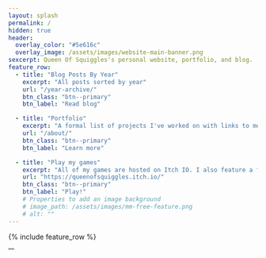 ```yaml
---
layout: splash
permalink: /
hidden: true
header:
  overlay_color: "#5e616c"
  overlay_image: /assets/images/website-main-banner.png
sexcerpt: Queen Of Squiggles's personal website, portfolio, and blog.
feature_row:
  - title: "Blog Posts By Year"
    excerpt: "All posts sorted by year"
    url: "/year-archive/"
    btn_class: "btn--primary"
    btn_label: "Read blog"

  - title: "Portfolio"
    excerpt: "A formal list of projects I've worked on with links to more detailed posts for each."
    url: "/about/"
    btn_class: "btn--primary"
    btn_label: "Learn more"

  - title: "Play my games"
    excerpt: "All of my games are hosted on Itch IO. I also feature a few collections of other people's projects I find interesting or possibly useful."
    url: "https://queenofsquiggles.itch.io/"
    btn_class: "btn--primary"
    btn_label: "Play!"      
    # Properties to add an image background
    # image_path: /assets/images/mm-free-feature.png
    # alt: ""
---
```


{% include feature_row %}

<p style="font-size:1px">
<!--I want my website verified on my mastodon, but I'd really prefer the link isn't prominent unless I can style it better-->
<a rel="me" href="https://mastodon.gamedev.place/@ofsquiggles">Mastodon Verifiation Link</a>
</p>